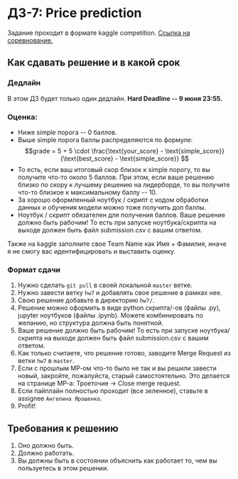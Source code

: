 # ДЗ-7: Price prediction

Задание проходит в формате kaggle competition. [Ссылка на соревнование.](https://www.kaggle.com/t/fc1b3d1685c24e77824d4a0a83c97bc0)

## Как сдавать решение и в какой срок

### Дедлайн
В этом ДЗ будет только один дедлайн.
**Hard Deadline -- 9 июня 23:55.**

### Оценка:
- Ниже simple порога -- 0 баллов.
- Выше simple порога баллы распределяются по формуле:
$$grade = 5 + 5 \cdot \frac{\text{your_score} - \text{simple_score}}{\text{best_score} - \text{simple_score}} $$
- То есть, если ваш итоговый скор близок к simple порогу, то вы получите что-то около 5 баллов. При этом, если ваше решению близко по скору к лучшему решению на лидерборде, то вы получите что-то близкое к максимальному баллу -- 10.
- За хорошо оформленный ноутбук / скрипт с кодом обработки данных и обучения модели можно тоже получить доп баллы.
- Ноутбук / скрипт обязателен для получения баллов. Ваше решение должно быть рабочим! То есть при запуске ноутбука/скрипта на выходе должен быть файл submission.csv с вашим ответом.

Также на kaggle заполните свое Team Name как Имя + Фамилия, иначе я не смогу вас идентифицировать и выставить оценку.

### Формат сдачи
1. Нужно сделать `git pull` в своей локальной `master` ветке.
2. Нужно завести ветку `hw7` и добавлять свое решение в рамках нее.
3. Свою решение добавьте в директорию `hw7/`.
4. Решение можно оформить в виде python скрипта/-ов (файлы .py), jupyter ноутбуков (файлы .ipynb). Можете комбинировать по желанию, но структура должна быть понятной.
5. Ваше решение должно быть рабочим! То есть при запуске ноутбука/скрипта на выходе должен быть файл submission.csv с вашим ответом.
6. Как только считаете, что решение готово, заводите Merge Request из ветки `hw7` в `master`.
7. Если с прошлым МР-ом что-то было не так и вы решили завести новый, закройте, пожалуйста, старый самостоятельно. Это делается на странице МР-а: Троеточие -> Close merge request.
8. Если пайплайн полностью проходит (все зеленное), ставьте в assignee `Ангелина Ярошенко`.
9. Profit!

## Требования к решению
1. Оно должно быть.
2. Должно работать.
3. Вы должны быть в состоянии объяснить как работает то, чем вы пользуетесь в этом решении.